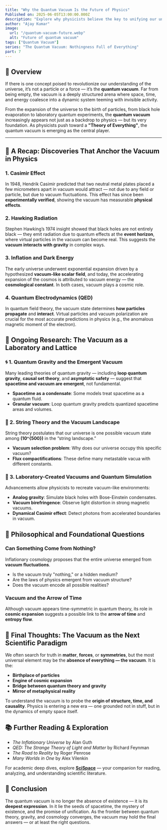 ```yaml
---
title: "Why the Quantum Vacuum Is the Future of Physics"
Published on: 2025-06-05T13:00:00.000Z
description: "Explore why physicists believe the key to unifying our understanding of the cosmos lies not in particles or forces — but in the restless void we call the vacuum."
author: "Ajay Kumar"
image:
  url: "/quantum-vacuum-future.webp"
  alt: "Future of quantum vacuum"
tags: ["Quantum Vacuum"]
series: "The Quantum Vacuum: Nothingness Full of Everything"
part: 7
---
```


## 🧠 Overview

If there is one concept poised to revolutionize our understanding of the universe, it’s not a particle or a force — it’s the **quantum vacuum**. Far from being empty, the vacuum is a deeply structured arena where space, time, and energy coalesce into a dynamic system teeming with invisible activity.

From the expansion of the universe to the birth of particles, from black hole evaporation to laboratory quantum experiments, the **quantum vacuum** increasingly appears not just as a backdrop to physics — but its very foundation. As physicists push toward a **"Theory of Everything"**, the quantum vacuum is emerging as the central player.

---

## 🧪 A Recap: Discoveries That Anchor the Vacuum in Physics

### 1. **Casimir Effect**

In 1948, Hendrik Casimir predicted that two neutral metal plates placed a few micrometers apart in vacuum would attract — not due to any field or particle, but due to vacuum fluctuations. This effect has since been **experimentally verified**, showing the vacuum has measurable **physical effects**.

### 2. **Hawking Radiation**

Stephen Hawking’s 1974 insight showed that black holes are not entirely black — they emit radiation due to quantum effects at the **event horizon**, where virtual particles in the vacuum can become real. This suggests the **vacuum interacts with gravity** in complex ways.

### 3. **Inflation and Dark Energy**

The early universe underwent exponential expansion driven by a hypothesized **vacuum-like scalar field**, and today, the accelerating expansion of the cosmos is attributed to vacuum energy — the **cosmological constant**. In both cases, vacuum plays a cosmic role.

### 4. **Quantum Electrodynamics (QED)**

In quantum field theory, the vacuum state determines **how particles propagate** and **interact**. Virtual particles and vacuum polarization are crucial for the most accurate predictions in physics (e.g., the anomalous magnetic moment of the electron).


## 🔬 Ongoing Research: The Vacuum as a Laboratory and Lattice

### 🌀 1. Quantum Gravity and the Emergent Vacuum

Many leading theories of quantum gravity — including **loop quantum gravity**, **causal set theory**, and **asymptotic safety** — suggest that **spacetime and vacuum are emergent**, not fundamental.

-   **Spacetime as a condensate**: Some models treat spacetime as a quantum fluid.
-   **Granular vacuum**: Loop quantum gravity predicts quantized spacetime areas and volumes.

### 🧵 2. String Theory and the Vacuum Landscape

String theory postulates that our universe is one possible vacuum state among **\(10^{500}\)** in the “string landscape.”

-   **Vacuum selection problem**: Why does our universe occupy this specific vacuum?
-   **Flux compactifications**: These define many metastable vacua with different constants.

### 🧫 3. Laboratory-Created Vacuums and Quantum Simulation

Advancements allow physicists to recreate vacuum-like environments:

-   **Analog gravity**: Simulate black holes with Bose-Einstein condensates.
-   **Vacuum birefringence**: Observe light distortion in strong magnetic vacuums.
-   **Dynamical Casimir effect**: Detect photons from accelerated boundaries in vacuum.


## 🧠 Philosophical and Foundational Questions

### Can Something Come from Nothing?

Inflationary cosmology proposes that the entire universe emerged from **vacuum fluctuations**.

-   Is the vacuum truly "nothing," or a hidden medium?
-   Are the laws of physics emergent from vacuum structure?
-   Does the vacuum encode all possible realities?

### Vacuum and the Arrow of Time

Although vacuum appears time-symmetric in quantum theory, its role in **cosmic expansion** suggests a possible link to the **arrow of time** and **entropy flow**.


## 🧭 Final Thoughts: The Vacuum as the Next Scientific Paradigm

We often search for truth in **matter**, **forces**, or **symmetries**, but the most universal element may be the **absence of everything — the vacuum**. It is the:

-   **Birthplace of particles**
-   **Engine of cosmic expansion**
-   **Bridge between quantum theory and gravity**
-   **Mirror of metaphysical reality**

To understand the vacuum is to probe the **origin of structure, time, and causality**. Physics is entering a new era — one grounded not in stuff, but in the dynamics of empty space itself.


## 📚 Further Reading & Exploration

-   _The Inflationary Universe_ by Alan Guth
-   _QED: The Strange Theory of Light and Matter_ by Richard Feynman
-   _The Road to Reality_ by Roger Penrose
-   _Many Worlds in One_ by Alex Vilenkin

For academic deep dives, explore **[SciSpace](https://scispace.com/?utm_source=chatgpt)** — your companion for reading, analyzing, and understanding scientific literature.


## 🧾 Conclusion

The quantum vacuum is no longer the absence of existence — it is its **deepest expression**. In it lie the seeds of spacetime, the mystery of existence, and the promise of unification. As the frontier between quantum theory, gravity, and cosmology converges, the vacuum may hold the final answers — or at least the right questions.
